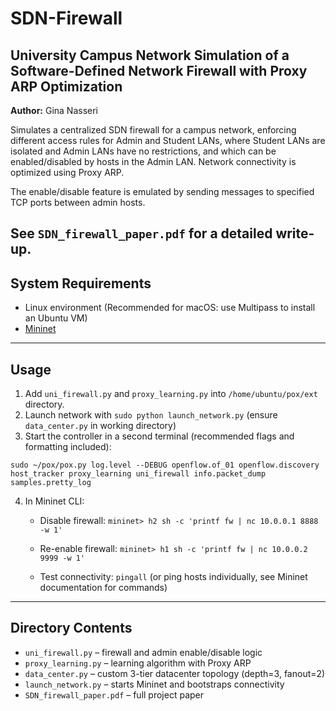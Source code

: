# SDN-Firewall

## University Campus Network Simulation of a Software-Defined Network Firewall with Proxy ARP Optimization

**Author:** Gina Nasseri

Simulates a centralized SDN firewall for a campus network, enforcing different access rules for Admin and Student LANs, where Student LANs are isolated and Admin LANs have no restrictions, and which can be enabled/disabled by hosts in the Admin LAN. Network connectivity is optimized using Proxy ARP.  

The enable/disable feature is emulated by sending messages to specified TCP ports between admin hosts. 

See `SDN_firewall_paper.pdf` for a detailed write-up. 
---

## System Requirements

* Linux environment (Recommended for macOS: use Multipass to install an Ubuntu VM)
* [Mininet](http://mininet.org/) 

---

## Usage 

1. Add `uni_firewall.py` and `proxy_learning.py` into `/home/ubuntu/pox/ext` directory.
2. Launch network with `sudo python launch_network.py` (ensure `data_center.py` in working directory)
3. Start the controller in a second terminal  (recommended flags and formatting included): 
```
sudo ~/pox/pox.py log.level --DEBUG openflow.of_01 openflow.discovery host_tracker proxy_learning uni_firewall info.packet_dump samples.pretty_log
```
4. In Mininet CLI: 

   * Disable firewall: `mininet> h2 sh -c 'printf fw | nc 10.0.0.1 8888 -w 1'`
     
   * Re-enable firewall: `mininet> h1 sh -c 'printf fw | nc 10.0.0.2 9999 -w 1'`

   * Test connectivity: `pingall` (or ping hosts individually, see Mininet documentation for commands)

---

## Directory Contents

* `uni_firewall.py` – firewall and admin enable/disable logic 
* `proxy_learning.py` – learning algorithm with Proxy ARP
* `data_center.py` – custom 3-tier datacenter topology (depth=3, fanout=2)
* `launch_network.py` – starts Mininet and bootstraps connectivity
* `SDN_firewall_paper.pdf` – full project paper

